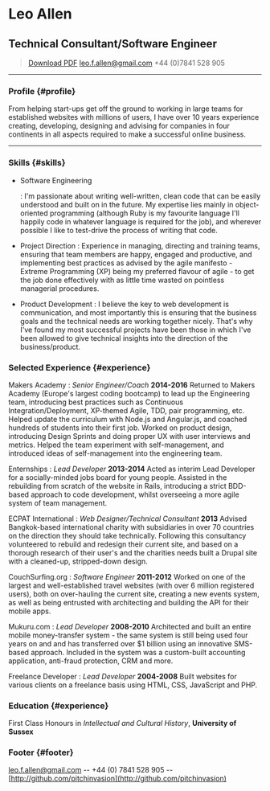 # Leo Allen
## Technical Consultant/Software Engineer

> [Download PDF](cv.pdf)
> [leo.f.allen@gmail.com](leo.f.allen@gmail.com)
> +44 (0)7841 528 905

------

### Profile {#profile}

From helping start-ups get off the ground to working in large teams for established websites with millions of users, I have over 10 years experience creating, developing, designing and advising for companies in four continents in all aspects required to make a successful online business.

------

### Skills {#skills}

* Software Engineering

  : I'm passionate about writing well-written, clean code that can be easily
understood and built on in the future. My expertise lies mainly in
object-oriented programming (although Ruby is my favourite language I'll happily
code in whatever language is required for the job), and wherever possible I like
to test-drive the process of writing that code.

* Project Direction
  : Experience in managing, directing and training teams, ensuring that team members are happy, engaged and productive, and implementing best practices as advised by the agile manifesto - Extreme Programming (XP) being my preferred flavour of agile - to get the job done effectively with as little time wasted on pointless managerial procedures.

* Product Development
  : I believe the key to web development is communication, and most importantly this is ensuring that the business goals and the technical needs are working together nicely. That's why I've found my most successful projects have been those in which I've been allowed to give technical insights into the direction of the business/product.

### Selected Experience {#experience}

Makers Academy
: *Senior Engineer/Coach*
  __2014-2016__
  Returned to Makers Academy (Europe's largest coding bootcamp) to lead up the
Engineering team, introducing best practices such as Continuous
Integration/Deployment, XP-themed Agile, TDD, pair programming, etc. Helped
update the curriculum with Node.js and Angular.js, and coached hundreds of students
into their first job. Worked on product design, introducing
Design Sprints and doing proper UX with user interviews and metrics. Helped the
team experiment with self-management, and introduced ideas of self-management
into the engineering team.

Enternships
: *Lead Developer*
  __2013-2014__
  Acted as interim Lead Developer for a socially-minded jobs board for young people. Assisted in the rebuilding from scratch of the website in Rails, introducing a strict BDD-based approach to code development, whilst overseeing a more agile system of team management.

ECPAT International
: *Web Designer/Technical Consultant*
  __2013__
  Advised Bangkok-based international charity with subsidiaries in over 70 countries on the direction they should take technically. Following this consultancy volunteered to rebuild and redesign their current site, and based on a thorough research of their user's and the charities needs built a Drupal site with a cleaned-up, stripped-down design.

CouchSurfing.org
: *Software Engineer*
  __2011-2012__
  Worked on one of the largest and well-established travel websites (with over 6 million registered users), both on over-hauling the current site, creating a new events system, as well as being entrusted with architecting and building the API for their mobile apps.

Mukuru.com
: *Lead Developer*
  __2008-2010__
  Architected and built an entire mobile money-transfer system -  the same system is still being used four years on and and has transferred over $1 billion using an innovative SMS-based approach. Included in the system was a custom-built accounting application, anti-fraud protection, CRM and more.

Freelance Developer
: *Lead Developer*
  __2004-2008__
  Built websites for various clients on a freelance basis using HTML, CSS,
JavaScript and PHP.

### Education {#experience}

First Class Honours in *Intellectual and Cultural History*, __University of Sussex__

### Footer {#footer}

[leo.f.allen@gmail.com](leo.f.allen@gmail.com) -- +44 (0) 7841 528 905 -- [http://github.com/pitchinvasion](http://github.com/pitchinvasion)

